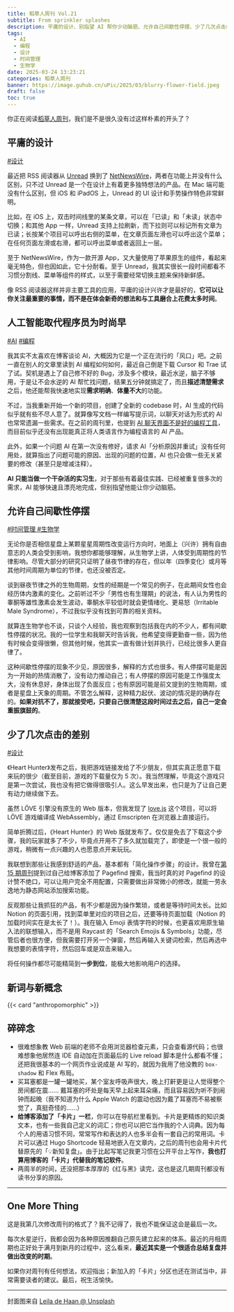 ```yaml
---
title: 稻草人周刊 Vol.21
subtitle: From sprinkler splashes
description: 平庸的设计、别指望 AI 帮你少动脑筋、允许自己间歇性停摆、少了几次点击的差别和 Anthropomorphic
tags:
  - AI
  - 编程
  - 设计
  - 时间管理
  - 生物学
date: 2025-03-24 13:23:21
categories: 稻草人周刊
banner: https://image.guhub.cn/uPic/2025/03/blurry-flower-field.jpeg
draft: false
toc: true
---
```


你正在阅读[稻草人周刊](/categories/稻草人周刊)，我们是不是很久没有过这样朴素的开头了？

## 平庸的设计

[#设计](/tags/设计)

最近把 RSS 阅读器从 [Unread](https://apps.apple.com/us/app/unread-an-rss-reader/id1363637349) 换到了 [NetNewsWire](https://netnewswire.com)，两者在功能上并没有什么区别，只不过 Unread 是一个在设计上有着更多独特想法的产品。在 Mac 端可能没有什么区别，但 iOS 和 iPadOS 上，Unread 的 UI 设计和手势操作特色非常鲜明。

比如，在 iOS 上，双击时间线里的某条文章，可以在「已读」和「未读」状态中切换；和其他 App 一样，Unread 支持上拉刷新，而下拉则可以标记所有文章为已读；长按某个项目可以呼出右侧的菜单，在文章页面左滑也可以呼出这个菜单；在任何页面左滑或右滑，都可以呼出菜单或者返回上一层。

至于 NetNewsWire，作为一款开源 App，又大量使用了苹果原生的组件，看起来毫无特色，但也因如此，它十分耐看。至于 Unread，我其实很长一段时间都看不习惯分割线、菜单等组件的样式，以至于需要经常切换主题来保持新鲜感。

像 RSS 阅读器这样并非主要工具的应用，平庸的设计兴许才是最好的，**它可以让你关注最重要的事情，而不是在体会新奇的想法和与工具磨合上花费太多时间**。

## 人工智能取代程序员为时尚早

[#AI](/tags/ai/) [#编程](/tags/编程/)

我其实不太喜欢在博客谈论 AI，大概因为它是一个正在流行的「风口」吧。之前一直在别人的文章里读到 AI 编程如何如何，最近自己倒是下载 Cursor 和 Trae 试了试。契机是遇上了自己修不好的 Bug，涉及多个模块，最近水逆，脑子不够用，于是让不会水逆的 AI 帮忙找问题，结果五分钟就搞定了，而且**描述清楚需求**之后，他还能帮我快速地实现**需求明确**、**体量不大**的功能。

不过，当我重新开始一个新的项目，创建了全新的 codebase 时，AI 生成的代码似乎就有些不尽人意了。就算像写文档一样编写提示词，以聊天对话为形式的 AI 也常常遗漏一些需求。在之前的周刊里，也提到 [AI 聊天界面不是好的编程工具](/posts/稻草人周刊-vol-15/#ai-聊天界面不是好的编程工具)，而目前似乎还没有出现能真正将人类语言作为编程语言的 AI 产品。

此外，如果一个问题 AI 在第一次没有修好，请求 AI「分析原因并重试」没有任何用处，就算指出了问题可能的原因、出现的问题的位置，AI 也只会做一些无关紧要的修改（甚至只是增减注释）。

**AI 只能当做一个干杂活的实习生**，对于那些有着最佳实践、已经被重复很多次的需求，AI 能够快速且漂亮地完成，但别指望他能让你少动脑筋。

## 允许自己间歇性停摆

[#时间管理 ](/tags/时间管理) [#生物学](/tags/生物学)

无论你是否相信星盘上某颗星星周期性改变运行方向时，地面上（兴许）拥有自由意志的人类会受到影响，我想你都能够理解，从生物学上讲，人体受到周期性的节律影响。尽管大部分的研究只证明了昼夜节律的存在，但以年（四季变化）或月等其他时间周期为单位的节律，也还没被否定。

谈到昼夜节律之外的生物周期，女性的经期是一个常见的例子，在此期间女性也会经历体内激素的变化。之前听过不少「男性也有生理期」的说法，有人认为男性的睾酮等雄性激素会发生波动，睾酮水平较低时就会更情绪化、更易怒（Irritable Male Syndrome），不过我似乎没有找到可靠的相关资料。

就算连生物学也不谈，只谈个人经验，我也观察到包括我在内的不少人，都有间歇性停摆的状况。我的一位学生和我聊天时告诉我，他希望变得更勤奋一些，因为他有时候会变得很懒，但其他时候，他其实一直有做计划并执行，已经比很多人更自律了。

这种间歇性停摆的现象不少见，原因很多，解释的方式也很多。有人停摆可能是因为一开始的热情消散了，没有动力推动自己；有人停摆的原因可能是工作强度太大，没有休息好，身体出现了负面反应；也有原因可能是前文提到的生物周期，或者是星盘上天象的周期。不管怎么解释，这种精力起伏、波动的情况是的确存在的。**如果对抗不了，那就接受吧，只要自己很清楚这段时间过去之后，自己一定会重振旗鼓的**。

## 少了几次点击的差别

[#设计](/tags/设计)

《Heart Hunter》发布之后，我把游戏链接发给了不少朋友，但其实真正愿意下载来玩的很少（截至目前，游戏的下载量仅为 5 次）。我当然理解，毕竟这个游戏只是第一次尝试，我也没有把它做得很吸引人。这么早发出来，也只是为了让自己更有动力继续做下去。

虽然 LÖVE 引擎没有原生的 Web 版本，但我发现了 [love.js](https://github.com/Davidobot/love.js) 这个项目，可以将 LÖVE 游戏编译成 WebAssembly，通过 Emscripten 在浏览器上直接运行。

简单折腾过后，《Heart Hunter》的 Web 版就发布了。仅仅是免去了下载这个步骤，我的玩家就多了不少，毕竟点开用不了多久就加载完了，即使是一个很一般的游戏，稍微有一点兴趣的人也愿意点开来玩玩。

我联想到那些让我感到舒适的产品，基本都有「简化操作步骤」的设计。我曾在[第 15 期周刊](/posts/稻草人周刊-vol-15/#-这周做了什么)提到过自己给博客添加了 Pagefind 搜索，我当时真的对 Pagefind 的设计赞不绝口，可以让用户完全不用配置，只需要做出非常微小的修改，就能一劳永逸地为静态网站添加搜索功能。

反观那些让我抓狂的产品，有不少都是因为操作繁琐，或者是等待时间太长。比如 Notion 的页面引用，找到菜单里对应的项目之后，还要等待页面加载（Notion 的加载时间实在是太长了！）。我在输入 Emoji 表情字符的时候，也更喜欢用原生输入法的联想输入，而不是用 Raycast 的「Search Emojis & Symbols」功能，尽管后者也很方便，但我需要打开另一个弹窗，然后再输入关键词检索，然后再选中我想要的表情字符，然后回车或是双击来输入。

将任何操作都尽可能精简到**一步到位**，能极大地影响用户的选择。

## 新词与新概念

{{< card "anthropomorphic" >}}

## 碎碎念

- 很难想象教 Web 前端的老师不会用浏览器检查元素，只会查看源代码；也很难想象他居然连 IDE 自动加在页面最后的 Live reload 脚本是什么都看不懂；还把我很基本的一个网页作业说成是 AI 写的，就因为我用了他没教的 `box-shadow` 和 Flex 布局。
- 买耳塞都是一罐一罐地买，某个室友呼吸声很大，晚上打鼾更是让人觉得整个房间都在震…… 戴耳塞的坏处是每天早上起来耳朵痛，而且容易因为听不到闹钟而起晚（我不知道为什么 Apple Watch 的震动也因为戴了耳塞而不易被察觉了，真挺奇怪的……）
- **给博客添加了「卡片」一栏**，你可以在导航栏里看到。卡片是更精炼的知识类文本，也有一些我自己定义的词汇；你也可以把它当作我的个人词典。因为每个人的用语习惯不同，常常写作和表达的人也多半会有一套自己的常用词。卡片可以通过 Hugo Shortcode 轻易地嵌入在文章内，之后的周刊也会用卡片代替原先的「💡新知复盘」。由于比起写笔记我更习惯在公开平台上写作，**我也打算用博客的「卡片」代替我的笔记软件**。
- 两周半的时间，还没把那本厚厚的《红与黑》读完，这也是这几期周刊都没有读书分享的原因。

---

## One More Thing

这是我第几次修改周刊的格式了？我不记得了，我也不能保证这会是最后一次。

每次水星逆行，我都会因为各种原因推翻自己原先建立起来的体系。最近的月相周期也正好处于满月到新月的过程中，这么看来，**最近其实是一个很适合总结复盘并做出改变的时期**。

如果你对周刊有任何想法，欢迎指出；新加入的「卡片」分区也还在测试当中，非常需要读者的建议。最后，祝生活愉快。

---

封面图来自 [Leila de Haan @ Unsplash](https://unsplash.com/photos/a-woman-sitting-in-a-field-of-yellow-flowers-O_ycJPnnUfc)
